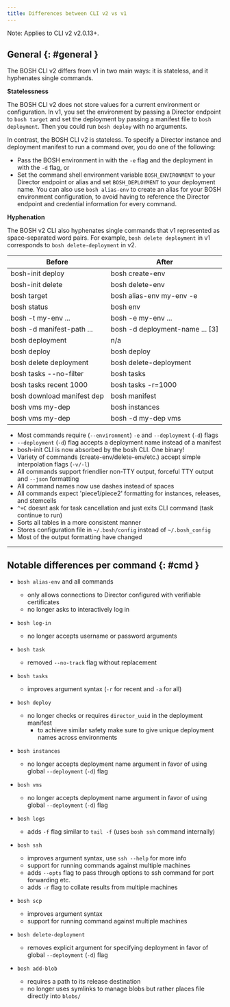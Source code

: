 ```yaml
---
title: Differences between CLI v2 vs v1
---
```


<p class="note">Note: Applies to CLI v2 v2.0.13+.</p>

## General {: #general }

The BOSH CLI v2 differs from v1 in two main ways: it is stateless, and it hyphenates single commands.

<strong>Statelessness</strong>

The BOSH CLI v2 does not store values for a current environment or configuration.
In v1, you set the environment by passing a Director endpoint to `bosh target` and set the deployment by passing a manifest
file to `bosh deployment`. Then you could run `bosh deploy` with no arguments.

In contrast, the BOSH CLI v2 is stateless. To specify a Director instance and deployment manifest to run a command over,
you do one of the following:

* Pass the BOSH environment in with the `-e` flag and the deployment in with the `-d` flag, or
* Set the command shell environment variable `BOSH_ENVIRONMENT` to your Director endpoint or alias and set `BOSH_DEPLOYMENT` to your deployment name. You can also use `bosh alias-env` to create an alias for your BOSH environment configuration, to avoid having to reference the Director endpoint and credential information for every command.

<strong>Hyphenation</strong>

The BOSH v2 CLI also hyphenates single commands that v1 represented as space-separated word pairs.
For example, `bosh delete deployment` in v1 corresponds to `bosh delete-deployment` in v2.

| Before                      | After
|-----------------------------|-----------------------------
| bosh-init deploy <manifest> | bosh create-env <manifest>
| bosh-init delete <manifest> | bosh delete-env <manifest>
| bosh target <ip>            | bosh alias-env my-env -e <ip>
| bosh status                 | bosh env
| bosh -t my-env ...          | bosh -e my-env ...
| bosh -d manifest-path ...   | bosh -d deployment-name ... [3]
| bosh deployment <manifest>  | n/a
| bosh deploy                 | bosh deploy <manifest>
| bosh delete deployment      | bosh delete-deployment
| bosh tasks --no-filter      | bosh tasks
| bosh tasks recent 1000      | bosh tasks -r=1000
| bosh download manifest dep  | bosh manifest
| bosh vms my-dep             | bosh instances
| bosh vms my-dep             | bosh -d my-dep vms

- Most commands require (`--environment`) `-e` and `--deployment` (`-d`) flags
- `--deployment` (`-d`) flag accepts a deployment name instead of a manifest
- bosh-init CLI is now absorbed by the bosh CLI. One binary!
- Variety of commands (create-env/delete-env/etc.) accept simple interpolation flags (`-v/-l`)
- All commands support friendlier non-TTY output, forceful TTY output and `--json` formatting
- All command names now use dashes instead of spaces
- All commands expect 'piece1/piece2' formatting for instances, releases, and stemcells
- `^+C` doesnt ask for task cancellation and just exits CLI command (task continue to run)
- Sorts all tables in a more consistent manner
- Stores configuration file in `~/.bosh/config` instead of `~/.bosh_config`
- Most of the output formatting have changed

---
## Notable differences per command {: #cmd }

- `bosh alias-env` and all commands
  - only allows connections to Director configured with verifiable certificates
  - no longer asks to interactively log in

- `bosh log-in`
  - no longer accepts username or password arguments

- `bosh task`
  - removed `--no-track` flag without replacement

- `bosh tasks`
  - improves argument syntax (`-r` for recent and `-a` for all)

- `bosh deploy`
  - no longer checks or requires `director_uuid` in the deployment manifest
    - to achieve similar safety make sure to give unique deployment names across environments

- `bosh instances`
  - no longer accepts deployment name argument in favor of using global `--deployment` (`-d`) flag

- `bosh vms`
  - no longer accepts deployment name argument in favor of using global `--deployment` (`-d`) flag

- `bosh logs`
  - adds `-f` flag similar to `tail -f` (uses `bosh ssh` command internally)

- `bosh ssh`
  - improves argument syntax, use `ssh --help` for more info
  - support for running commands against multiple machines
  - adds `--opts` flag to pass through options to ssh command for port forwarding etc.
  - adds `-r` flag to collate results from multiple machines

- `bosh scp`
  - improves argument syntax
  - support for running command against multiple machines

- `bosh delete-deployment`
  - removes explicit argument for specifying deployment in favor of global `--deployment` (`-d`) flag

- `bosh add-blob`
  - requires a path to its release destination
  - no longer uses symlinks to manage blobs but rather places file directly into `blobs/`
